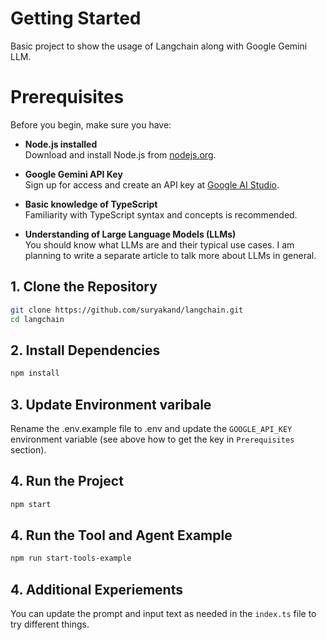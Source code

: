 # Getting Started

Basic project to show the usage of Langchain along with Google Gemini LLM.

# Prerequisites

Before you begin, make sure you have:

- **Node.js installed**  
    Download and install Node.js from [nodejs.org](https://nodejs.org/).

- **Google Gemini API Key**  
    Sign up for access and create an API key at [Google AI Studio](https://aistudio.google.com/app/apikey).

- **Basic knowledge of TypeScript**  
    Familiarity with TypeScript syntax and concepts is recommended.

- **Understanding of Large Language Models (LLMs)**  
    You should know what LLMs are and their typical use cases. I am planning to write a separate article to talk more about LLMs in general.


## 1. Clone the Repository

```bash
git clone https://github.com/suryakand/langchain.git
cd langchain
```

## 2. Install Dependencies

```bash
npm install
```

## 3. Update Environment varibale
Rename the .env.example file to .env and update the `GOOGLE_API_KEY` environment variable (see above how to get the key in `Prerequisites` section).

## 4. Run the Project

```bash
npm start
```

## 4. Run the Tool and Agent Example
```bash
npm run start-tools-example
```

## 4. Additional Experiements
You can update the prompt and input text as needed in the `index.ts` file to try different things.
